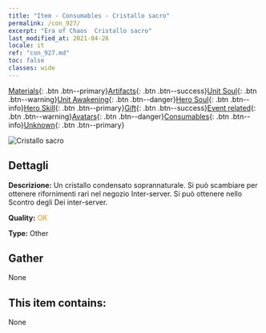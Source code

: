 ```yaml
---
title: "Item - Consumables - Cristallo sacro"
permalink: /con_927/
excerpt: "Era of Chaos  Cristallo sacro"
last_modified_at: 2021-04-26
locale: it
ref: "con_927.md"
toc: false
classes: wide
---
```

 [Materials](/ItemsIT/){: .btn .btn--primary}[Artifacts](/ItemsIT/Artifacts/){: .btn .btn--success}[Unit Soul](/ItemsIT/UnitSoul/){: .btn .btn--warning}[Unit Awakening](/ItemsIT/UnitAwakening/){: .btn .btn--danger}[Hero Soul](/ItemsIT/HeroSoul/){: .btn .btn--info}[Hero Skill](/ItemsIT/HeroSkill/){: .btn .btn--primary}[Gift](/ItemsIT/Gift/){: .btn .btn--success}[Event related](/ItemsIT/Events/){: .btn .btn--warning}[Avatars](/ItemsIT/Avatars/){: .btn .btn--danger}[Consumables](/ItemsIT/Consumables/){: .btn .btn--info}[Unknown](/ItemsIT/Unknown/){: .btn .btn--primary}

 ![Cristallo sacro](/images/t/i_godStone.png)

## Dettagli
 **Descrizione:** Un cristallo condensato soprannaturale. Si può scambiare per ottenere rifornimenti rari nel negozio Inter-server. Si può ottenere nello Scontro degli Dei inter-server.

 **Quality:** <span style="color: #FF8C00">OK</span>

 **Type:** Other

## Gather

  None

## This item contains:

  None


